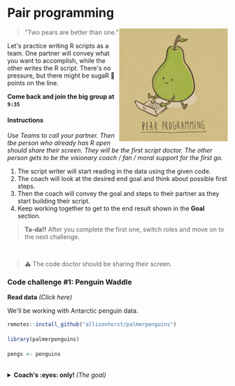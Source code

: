 # Pair programming

<img src="../../images/pear_program.png" width=248 align="right" />

> "Two pears are better than one."  

Let's practice writing R scripts as a team. One partner will convey what you want to accomplish, while the other writes the R script. There's no pressure, but there might be sugaR :candy: points on the line.

**Come back and join the big group at ` 9:35 `**

#### Instructions

_Use Teams to call your partner. Then tbe person who already has R open should share their screen. They will be the first script doctor. The other person gets to be the visionary coach / fan / moral support for the first go._

1. The script writer will start reading in the data using the given code.
1. The coach will look at the desired end goal and think about possible first steps.
1. Then the coach will convey the goal and steps to their partner as they start building their script.
1. Keep working together to get to the end result shown in the **Goal** section.

> **Ta-da!!** After you complete the first one, switch roles and move on to the next challenge.


<br>

> :warning: The code doctor should be sharing their screen. 


### Code challenge #1: Penguin Waddle

<b>Read data</b> <i>(Click here)</i>
  
We'll be working with Antarctic penguin data.

```r
remotes::install_github("allisonhorst/palmerpenguins")

library(palmerpenguins)

pengs <- penguins  
```      

<br>

<details>
<summary> <b>Coach's :eyes: only! </b> <i> (The goal) </i> </summary>

**Starting data**
<img src="../../images/pengu_start.png" width=248 align="right" />

**End Goal**
 <img src="../../images/pengu_end_an.png" width=248 align="right" />

  
</details> 
<br>

